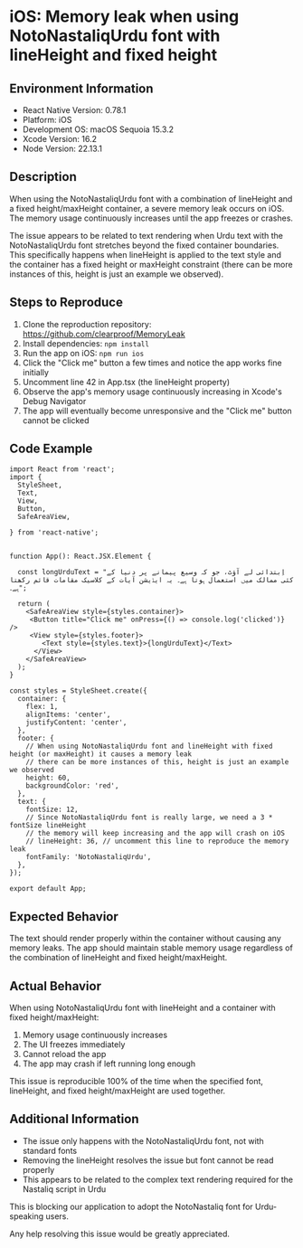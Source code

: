 # iOS: Memory leak when using NotoNastaliqUrdu font with lineHeight and fixed height

## Environment Information
- React Native Version: 0.78.1
- Platform: iOS 
- Development OS: macOS Sequoia 15.3.2
- Xcode Version: 16.2
- Node Version: 22.13.1

## Description
When using the NotoNastaliqUrdu font with a combination of lineHeight and a fixed height/maxHeight container, a severe memory leak occurs on iOS. The memory usage continuously increases until the app freezes or crashes.

The issue appears to be related to text rendering when Urdu text with the NotoNastaliqUrdu font stretches beyond the fixed container boundaries. This specifically happens when lineHeight is applied to the text style and the container has a fixed height or maxHeight constraint (there can be more instances of this, height is just an example we observed).


## Steps to Reproduce
1. Clone the reproduction repository: https://github.com/clearproof/MemoryLeak
2. Install dependencies: `npm install`
3. Run the app on iOS: `npm run ios`
4. Click the "Click me" button a few times and notice the app works fine initially
5. Uncomment line 42 in App.tsx (the lineHeight property)
6. Observe the app's memory usage continuously increasing in Xcode's Debug Navigator
7. The app will eventually become unresponsive and the "Click me" button cannot be clicked

## Code Example
```tsx
import React from 'react';
import {
  StyleSheet,
  Text,
  View,
  Button,
  SafeAreaView,

} from 'react-native';


function App(): React.JSX.Element {

  const longUrduText = "اِبتدائی لے آؤٹ، جو کہ وسیع پیمانے پر دنیا کے کئی ممالک میں استعمال ہوتا ہے۔ یہ ایڈیشن آیات کے کلاسیک مقامات قائم رکھتا ہے۔";

  return (
    <SafeAreaView style={styles.container}>
     <Button title="Click me" onPress={() => console.log('clicked')} />
     <View style={styles.footer}>
        <Text style={styles.text}>{longUrduText}</Text>
      </View>
    </SafeAreaView>
  );
}

const styles = StyleSheet.create({
  container: {
    flex: 1,
    alignItems: 'center',
    justifyContent: 'center',
  },
  footer: {
    // When using NotoNastaliqUrdu font and lineHeight with fixed height (or maxHeight) it causes a memory leak
    // there can be more instances of this, height is just an example we observed
    height: 60,
    backgroundColor: 'red',
  },
  text: {
    fontSize: 12,
    // Since NotoNastaliqUrdu font is really large, we need a 3 * fontSize lineHeight
    // the memory will keep increasing and the app will crash on iOS 
    // lineHeight: 36, // uncomment this line to reproduce the memory leak
    fontFamily: 'NotoNastaliqUrdu',
  },
});

export default App;
```

## Expected Behavior
The text should render properly within the container without causing any memory leaks. The app should maintain stable memory usage regardless of the combination of lineHeight and fixed height/maxHeight.

## Actual Behavior
When using NotoNastaliqUrdu font with lineHeight and a container with fixed height/maxHeight:
1. Memory usage continuously increases
2. The UI freezes immediately
3. Cannot reload the app
4. The app may crash if left running long enough

This issue is reproducible 100% of the time when the specified font, lineHeight, and fixed height/maxHeight are used together.

## Additional Information
- The issue only happens with the NotoNastaliqUrdu font, not with standard fonts
- Removing the lineHeight resolves the issue but font cannot be read properly
- This appears to be related to the complex text rendering required for the Nastaliq script in Urdu

This is blocking our application to adopt the NotoNastaliq font for Urdu-speaking users.

Any help resolving this issue would be greatly appreciated.